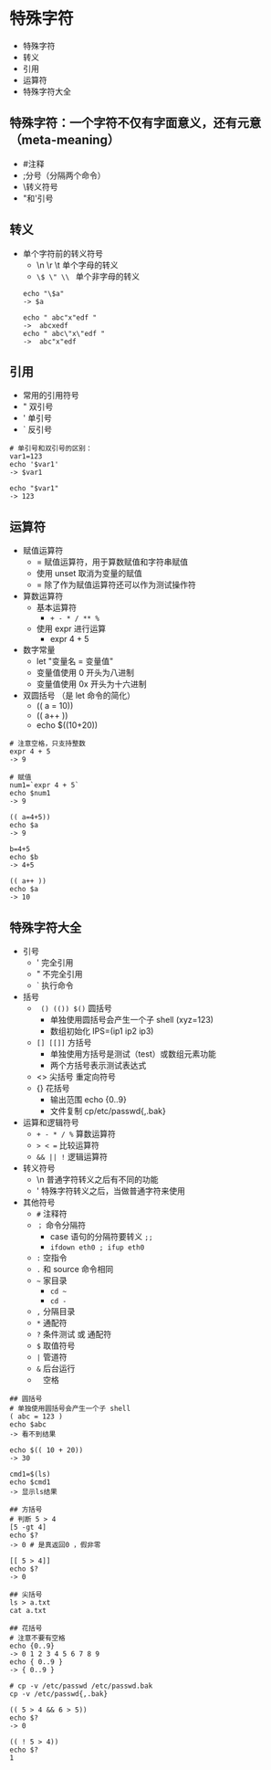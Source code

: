 # 特殊字符
* 特殊字符
* 转义
* 引用
* 运算符
* 特殊字符大全

## 特殊字符：一个字符不仅有字面意义，还有元意（meta-meaning）
* #注释
* ;分号（分隔两个命令）
* \转义符号
* "和'引号

## 转义
* 单个字符前的转义符号
  * \n \r \t 单个字母的转义
  * ```\$ \" \\ ``` 单个非字母的转义
  ```
  echo "\$a"
  -> $a

  echo " abc"x"edf "
  ->  abcxedf
  echo " abc\"x\"edf "
  ->  abc"x"edf
  ```

## 引用
* 常用的引用符号
* " 双引号
* ' 单引号
* ` 反引号
  
```
# 单引号和双引号的区别：
var1=123
echo '$var1'
-> $var1

echo "$var1"
-> 123
```

## 运算符
* 赋值运算符
  * = 赋值运算符，用于算数赋值和字符串赋值
  * 使用 unset 取消为变量的赋值
  * = 除了作为赋值运算符还可以作为测试操作符
* 算数运算符
  * 基本运算符
    * ```+ - * / ** %```
  * 使用 expr 进行运算
    * expr 4 + 5
* 数字常量
  * let "变量名 = 变量值"
  * 变量值使用 0 开头为八进制
  * 变量值使用 0x 开头为十六进制
* 双圆括号 （是 let 命令的简化）
  * (( a = 10))
  * (( a++ ))
  * echo $((10+20))
  
```
# 注意空格，只支持整数
expr 4 + 5
-> 9

# 赋值
num1=`expr 4 + 5`
echo $num1
-> 9
```

```
(( a=4+5))
echo $a
-> 9

b=4+5
echo $b
-> 4+5

(( a++ ))
echo $a
-> 10
```
## 特殊字符大全
* 引号
  * ' 完全引用
  * " 不完全引用
  * ` 执行命令
* 括号
  * ``` () (()) $()``` 圆括号
    * 单独使用圆括号会产生一个子 shell (xyz=123)
    * 数组初始化 IPS=(ip1 ip2 ip3)
  * ``` [] [[]] ``` 方括号
    * 单独使用方括号是测试（test）或数组元素功能
    * 两个方括号表示测试表达式
  * <> 尖括号 重定向符号
  * {} 花括号
    * 输出范围 echo {0..9}
    * 文件复制 cp/etc/passwd{,.bak}
* 运算和逻辑符号
  * ``` + - * / % ``` 算数运算符
  * ``` > < = ``` 比较运算符
  * ``` && || ! ``` 逻辑运算符  
* 转义符号
  * \n 普通字符转义之后有不同的功能
  * \' 特殊字符转义之后，当做普通字符来使用
* 其他符号
  * ```#``` 注释符
  * ```；``` 命令分隔符
    * case 语句的分隔符要转义 ```;;```
    * ``` ifdown eth0 ; ifup eth0 ```
  * ```:``` 空指令
  * ```.``` 和 source 命令相同
  * ```~``` 家目录
    * ``` cd ~ ```
    * ``` cd - ```
  * ```,``` 分隔目录
  * ``` * ``` 通配符
  * ``` ? ``` 条件测试 或 通配符
  * ``` $ ``` 取值符号
  * ``` | ``` 管道符
  * ``` & ``` 后台运行
  * ``` ``` 空格

```
## 圆括号
# 单独使用圆括号会产生一个子 shell
( abc = 123 )
echo $abc
-> 看不到结果

echo $(( 10 + 20))
-> 30

cmd1=$(ls)
echo $cmd1
-> 显示ls结果

## 方括号
# 判断 5 > 4
[5 -gt 4]
echo $?
-> 0 # 是真返回0 ，假非零

[[ 5 > 4]]
echo $?
-> 0

## 尖括号
ls > a.txt
cat a.txt

## 花括号
# 注意不要有空格
echo {0..9}
-> 0 1 2 3 4 5 6 7 8 9
echo { 0..9 }
-> { 0..9 }

# cp -v /etc/passwd /etc/passwd.bak
cp -v /etc/passwd{,.bak}
```

```
(( 5 > 4 && 6 > 5))
echo $?
-> 0

(( ! 5 > 4))
echo $?
1

```

